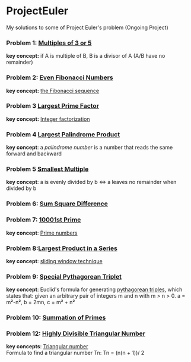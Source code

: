 # ProjectEuler
My solutions to some of Project Euler's problem (Ongoing Project)

### Problem 1:	[Multiples of 3 or 5](https://projecteuler.net/problem=1)
**key concept:** if A is multiple of B, B is a divisor of A (A/B have no remainder)

### Problem 2: [Even Fibonacci Numbers](https://projecteuler.net/problem=2)
**key concept:** [the Fibonacci sequence](https://en.wikipedia.org/wiki/Fibonacci_sequence)

### Problem 3 [Largest Prime Factor](https://projecteuler.net/problem=3)
**key concept:** [Integer factorization](https://en.wikipedia.org/wiki/Integer_factorization)

### Problem 4 [Largest Palindrome Product](https://projecteuler.net/problem=4)
**key concept**: a _palindrome number_ is a number that reads the same forward and backward

### Problem 5 [Smallest Multiple](https://projecteuler.net/problem=5)
**key concept**: a is evenly divided by b <=> a leaves no remainder when divided by b

### Problem 6: [Sum Square Difference](https://projecteuler.net/problem=6)

### Problem 7: [10001st Prime](https://projecteuler.net/problem=7)
**key concept**: [Prime numbers](https://en.wikipedia.org/wiki/Prime_number)

### Problem 8:[Largest Product in a Series](https://projecteuler.net/problem=8)
**key concept**: [sliding window technique](https://www.geeksforgeeks.org/window-sliding-technique/)

### Problem 9: [Special Pythagorean Triplet](https://projecteuler.net/problem=9)
**key concept**:
Euclid's formula for generating [pythagorean triples](https://en.wikipedia.org/wiki/Pythagorean_triple), which states that:
given an arbitrary pair of integers m and n with m > n > 0.
a = m²-n², b = 2mn, c = m² + n²

### Problem 10: [Summation of Primes](https://projecteuler.net/problem=10)

### Problem 12: [Highly Divisible Triangular Number](https://projecteuler.net/problem=12)
**key concepts**: 
[Triangular number](https://en.wikipedia.org/wiki/Triangular_number)  
Formula to find a triangular number Tn: Tn = (n(n + 1))/ 2


